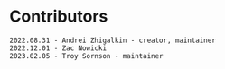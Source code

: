 # Contributors

    2022.08.31 - Andrei Zhigalkin - creator, maintainer
    2022.12.01 - Zac Nowicki
    2023.02.05 - Troy Sornson - maintainer
